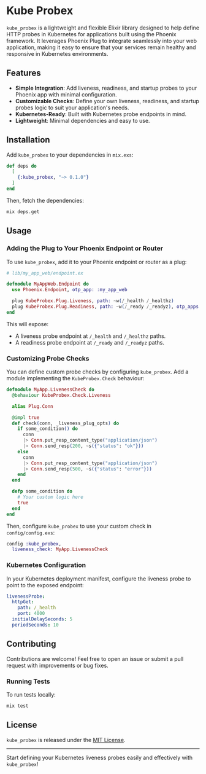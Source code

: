 # Kube Probex

`kube_probex` is a lightweight and flexible Elixir library designed to help define HTTP probes in Kubernetes for applications built using the Phoenix framework. It leverages Phoenix Plug to integrate seamlessly into your web application, making it easy to ensure that your services remain healthy and responsive in Kubernetes environments.

## Features
- **Simple Integration**: Add liveness, readiness, and startup probes to your Phoenix app with minimal configuration.
- **Customizable Checks**: Define your own liveness, readiness, and startup probes logic to suit your application's needs.
- **Kubernetes-Ready**: Built with Kubernetes probe endpoints in mind.
- **Lightweight**: Minimal dependencies and easy to use.

## Installation

Add `kube_probex` to your dependencies in `mix.exs`:

```elixir
def deps do
  [
    {:kube_probex, "~> 0.1.0"}
  ]
end
```

Then, fetch the dependencies:

```bash
mix deps.get
```

## Usage

### Adding the Plug to Your Phoenix Endpoint or Router

To use `kube_probex`, add it to your Phoenix endpoint or router as a plug:

```elixir
# lib/my_app_web/endpoint.ex

defmodule MyAppWeb.Endpoint do
  use Phoenix.Endpoint, otp_app: :my_app_web

  plug KubeProbex.Plug.Liveness, path: ~w(/_health /_healthz)
  plug KubeProbex.Plug.Readiness, path: ~w(/_ready /_readyz), otp_apps: [:my_app_web]
end
```

This will expose:
- A liveness probe endpoint at `/_health` and `/_healthz` paths.
- A readiness probe endpoint at `/_ready` and `/_readyz` paths.

### Customizing Probe Checks

You can define custom probe checks by configuring `kube_probex`. Add a module implementing the `KubeProbex.Check` behaviour:

```elixir
defmodule MyApp.LivenessCheck do
  @behaviour KubeProbex.Check.Liveness

  alias Plug.Conn

  @impl true
  def check(conn, _liveness_plug_opts) do
    if some_condition() do
      conn
      |> Conn.put_resp_content_type("application/json")
      |> Conn.send_resp(200, ~s({"status": "ok"}))
    else
      conn
      |> Conn.put_resp_content_type("application/json")
      |> Conn.send_resp(500, ~s({"status": "error"}))
    end
  end

  defp some_condition do
    # Your custom logic here
    true
  end
end
```

Then, configure `kube_probex` to use your custom check in `config/config.exs`:

```elixir
config :kube_probex,
  liveness_check: MyApp.LivenessCheck
```

### Kubernetes Configuration

In your Kubernetes deployment manifest, configure the liveness probe to point to the exposed endpoint:

```yaml
livenessProbe:
  httpGet:
    path: /_health
    port: 4000
  initialDelaySeconds: 5
  periodSeconds: 10
```

## Contributing

Contributions are welcome! Feel free to open an issue or submit a pull request with improvements or bug fixes.

### Running Tests

To run tests locally:

```bash
mix test
```

## License

`kube_probex` is released under the [MIT License](LICENSE).

---

Start defining your Kubernetes liveness probes easily and effectively with `kube_probex`!
